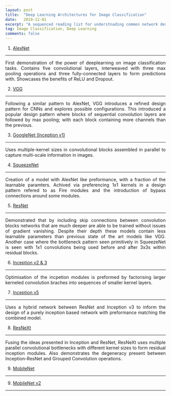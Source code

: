 ```yaml
---
layout: post
title:  "Deep Learning Architectures for Image Classification"
date:   2019-12-01
excerpt: "A sequenced reading list for understnading common network design features for computer vison tasks"
tag: Image Classification, Deep Learning
comments: false
---
```




1. [AlexNet](https://papers.nips.cc/paper/4824-imagenet-classification-with-deep-convolutional-neural-networks.pdf)
------------
<p style='text-align: justify;'>
First demonstration of the power of deeplearning on image classification tasks. Contains five convolutional layers, interweaved with three max pooling operations and three fully-connected layers to form predictions with. Showcases the benefits of ReLU and Dropout.
</p>

2. [VGG](https://arxiv.org/abs/1409.1556)
--------
<p style='text-align: justify;'>
Following a similar pattern to AlexNet, VGG introduces a refined design pattern for CNNs and explores possible configurations. This introduced a popular design pattern where blocks of sequential convolution layers are followed by max pooling; with each block containing more channels than the previous.
</p>

3. [GoogleNet (Inception v1)](https://ai.google/research/pubs/pub43022)
--------------------------
<p style='text-align: justify;'>
Uses multiple-kernel sizes in convolutional blocks assembled in parallel to capture multi-scale information in images.
</p>

4. [SqueezeNet](https://arxiv.org/abs/1602.07360)
---------------
<p style='text-align: justify;'>
Creation of a model with AlexNet like preformance, with a fraction of the learnable paramters. Achived via preferencing 1x1 kernels in a design pattern refered to as Fire modules and the introduction of bypass connections around some modules.
</p>

5. [ResNet](https://arxiv.org/abs/1512.03385)
---------------
<p style='text-align: justify;'>
Demonstrated that by including skip connections between convolution blocks networks that are much deeper are able to be trained without issues of gradient vanishing. Despite their depth these models contain less learnable parameters than previous state of the art models like VGG. Another case where the bottleneck pattern seen primitively in SqueezeNet is seen with 1x1 convolutions being used before and after 3x3s within residual blocks.
</p>

6. [Inception v2 & 3](https://arxiv.org/abs/1512.00567)
--------------------------
<p style='text-align: justify;'>
Optimisation of the incpetion modules is preformed by factorising larger kerneled convolution braches into sequences of smaller kernel layers.
</p>

7. [Inception v5](https://arxiv.org/abs/1602.07261)
--------------------------
<p style='text-align: justify;'>
Uses a hybrid network between ResNet and Inception v3 to inform the design of a purely inception based network with preformance matching the combined model.
</p>

8. [ResNeXt](https://arxiv.org/abs/1611.05431)
---------------
<p style='text-align: justify;'>
Fusing the ideas presented in Inception and ResNet, ResNeXt uses multiple parallel convolutional bottlenecks with different kernel sizes to form residual inception modules. Also demonstrates the degeneracy present between Inception-ResNet and Grouped Convolution operations.
</p>

9. [MobileNet](https://arxiv.org/abs/1704.04861)
---------------
<p style='text-align: justify;'>

</p>

9. [MobileNet v2](https://arxiv.org/abs/1801.04381)
---------------
<p style='text-align: justify;'>

</p>
